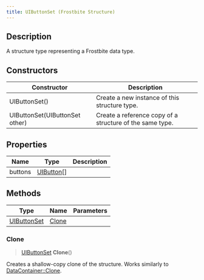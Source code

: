 ```yaml
---
title: UIButtonSet (Frostbite Structure)
---
```

## Description

A structure type representing a Frostbite data type.

## Constructors

| Constructor                    | Description                                              |
| ------------------------------ | -------------------------------------------------------- |
| UIButtonSet()                  | Create a new instance of this structure type.            |
| UIButtonSet(UIButtonSet other) | Create a reference copy of a structure of the same type. |

## Properties

| Name    | Type                     | Description |
| ------- | ------------------------ | ----------- |
| buttons | [UIButton](UIButton)\[\] |             |

## Methods

| Type                       | Name            | Parameters |
| -------------------------- | --------------- | ---------- |
| [UIButtonSet](UIButtonSet) | [Clone](#clone) |            |

### Clone

> [UIButtonSet](UIButtonSet) **Clone**()

Creates a shallow-copy clone of the structure. Works similarly to [DataContainer::Clone](/vext/ref/cls/shr/datacontainer#clone).
